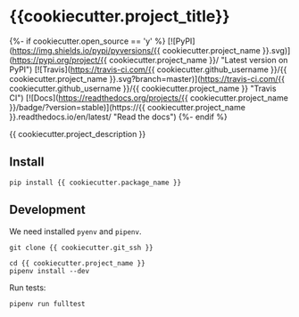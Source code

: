{{cookiecutter.project_title}}
=============================

{%- if cookiecutter.open_source == 'y' %}
[![PyPI](https://img.shields.io/pypi/pyversions/{{ cookiecutter.project_name }}.svg)](https://pypi.org/project/{{ cookiecutter.project_name }}/ "Latest version on PyPI")
[![Travis](https://travis-ci.com/{{ cookiecutter.github_username }}/{{ cookiecutter.project_name }}.svg?branch=master)](https://travis-ci.com/{{ cookiecutter.github_username }}/{{ cookiecutter.project_name }} "Travis CI")
[![Docs](https://readthedocs.org/projects/{{ cookiecutter.project_name }}/badge/?version=stable)](https://{{ cookiecutter.project_name }}.readthedocs.io/en/latest/ "Read the docs")
{%- endif %}

{{ cookiecutter.project_description }}

Install
-------
```commandline
pip install {{ cookiecutter.package_name }}
```

Development
-----------
We need installed `pyenv` and `pipenv`.
```console
git clone {{ cookiecutter.git_ssh }}

cd {{ cookiecutter.project_name }}
pipenv install --dev
```

Run tests:
```console
pipenv run fulltest
```
